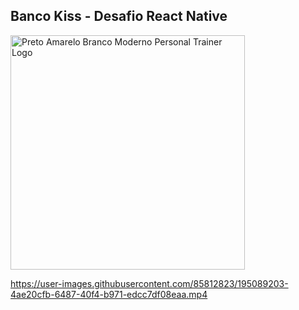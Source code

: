 ## Banco Kiss - Desafio React Native


<img width="375" alt="Preto Amarelo Branco Moderno Personal Trainer Logo" src="https://user-images.githubusercontent.com/85812823/195089090-b8755869-9a82-4598-839f-1ad7c7bcdebd.png">



https://user-images.githubusercontent.com/85812823/195089203-4ae20cfb-6487-40f4-b971-edcc7df08eaa.mp4

